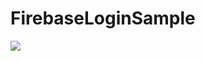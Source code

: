 # FirebaseLoginSample
[![](https://jitpack.io/v/beingnavjot/FirebaseLoginSample.svg)](https://jitpack.io/#beingnavjot/FirebaseLoginSample)
